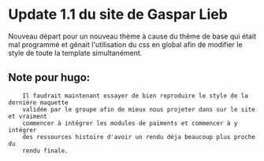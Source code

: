 # Update 1.1 du site de Gaspar Lieb

Nouveau départ pour un nouveau thème à cause du thème de base qui était mal programmé et gênait l'utilisation du css en global afin de modifier le style de toute la template simultanément.

## Note pour hugo:

		Il faudrait maintenant essayer de bien reproduire le style de la dernière maquette
		validée par le groupe afin de mieux nous projeter dans sur le site et vraiment
		commencer à intégrer les modules de paiments et commencer à y intégrer
		des ressources histoire d'avoir un rendu déja beaucoup plus proche du
		rendu finale.
